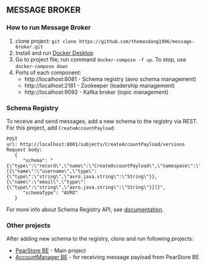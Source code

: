 ## MESSAGE BROKER
### How to run Message Broker
1) clone project: `git clone https://github.com/thomasdang1996/message-broker.git`
2) Install and run [Docker Desktop](https://www.docker.com/products/docker-desktop/)
3) Go to project file, run command `docker-compose -f up`. To stop, use `docker-compose down`
4) Ports of each component:
    - http://localhost:8081 - Schema registry (avro schema management)
    - http://localhost:2181 - Zookeeper (leadership management)
    - http://localhost:9092 - Kafka broker (topic management)

### Schema Registry
To receive and send messages, add a new schema to the registry via REST. For this project, add `CreateAccountPayload`:
```
POST 
url: http://localhost:8081/subjects/CreateAccountPayload/versions   
Request body:
   {
      "schema": "{\"type\":\"record\",\"name\":\"CreateAccountPayload\",\"namespace\":\"avrogenerated.accountmanager\",\"fields\":[{\"name\":\"username\",\"type\":{\"type\":\"string\",\"avro.java.string\":\"String\"}},{\"name\":\"email\",\"type\":{\"type\":\"string\",\"avro.java.string\":\"String\"}}]}",
      "schemaType": "AVRO"
   }
```
For more info about Schema Registry API, see [documentation](https://docs.confluent.io/platform/current/schema-registry/develop/api.html#schemas).

### Other projects
After adding new schema to the registry, clone and run following projects:
- [PearStore BE](https://github.com/thomasdang1996/pear-store-be.git) - Main project
- [AccountManager BE](https://github.com/thomasdang1996/account-manager-be.git) - for receiving message payload from PearStore BE
